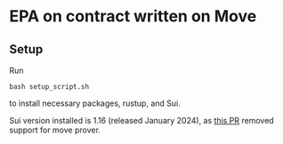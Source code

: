 # EPA on contract written on Move

## Setup

Run
```
bash setup_script.sh
```

to install necessary packages, rustup, and Sui.

Sui version installed is 1.16 (released January 2024), as [this PR](https://github.com/MystenLabs/sui/pull/15480/files) removed support for move prover.